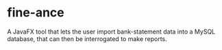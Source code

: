 # fine-ance
A JavaFX tool that lets the user import bank-statement data into a MySQL database, that can then be interrogated to make reports.

